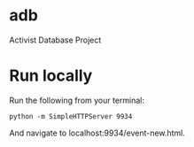 # adb
Activist Database Project


# Run locally

Run the following from your terminal:

```
python -m SimpleHTTPServer 9934
```

And navigate to localhost:9934/event-new.html.
